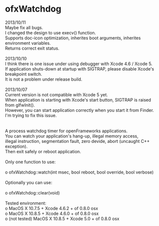 ofxWatchdog
===========

2013/10/11<br/>
Maybe fix all bugs.<br/>
I changed the design to use execv() function.<br/>
Supports doc-icon optimization, inherites boot arguments, inherites environment variables.<br/>
Returns correct exit status.<br/>
<br/>
2013/10/10<br/>
I think there is one issue under using debugger with Xcode 4.6 / Xcode 5.<br/>
If application shuts-down at startup with SIGTRAP, please disable Xcode's breakpoint switch.<br/>
It is not a problem under release build.<br/>
<br/>
2013/10/07<br/>
Current version is not compatible with Xcode 5 yet.<br/>
When application is starting with Xcode's start button, SIGTRAP is raised from glfwInit().<br/>
However, you can start application correctly when you start it from Finder.<br/>
I'm trying to fix this issue.<br/>
<br/>
<br/>
A process watchdog timer for openFrameworks applications.<br/>
You can watch your application's hang-up, illegal memory access,<br/>
illegal instruction, segmentation fault, zero devide, abort (uncaught C++ exception).<br/>
Then exit safely or reboot application.<br/>
<br/>
Only one function to use:<br/>
<br/>
o ofxWatchdog::watch(int msec, bool reboot, bool override, bool verbose)<br/>
<br/>
Optionally you can use:<br/>
<br/>
o ofxWatchdog::clear(void)<br/>
<br/>
Tested environment:<br/>
o MacOS X 10.7.5 + Xcode 4.6.2 + of 0.8.0 osx<br/>
o MacOS X 10.8.5 + Xcode 4.6.0 + of 0.8.0 osx<br/>
o (not tested) MacOS X 10.8.5 + Xcode 5.0 + of 0.8.0 osx<br/>
